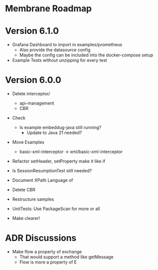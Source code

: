 # Membrane Roadmap

# Version 6.1.0

- Grafana Dashboard to import in examples/prometheus
  - Also provide the datasource config
  - Maybe the config can be included into the docker-compose setup
- Example Tests without unzipping for every test

# Version 6.0.0

- Delete interceptor/
  - api-management
  - CBR

- Check
  - Is example embeddug-java still running?
    - Update to Java 21 needed? 

- Move Examples
  - basic-xml-interceptor -> xml/basic-xml-interceptor


- Refactor setHeader, setProperty make it like if
- Is SessionResumptionTest still needed?
- Document XPath Language of <if>
- Delete CBR
- Restructure samples
- UnitTests: Use PackageScan for more or all
- Make <log headerOnly="false"/> clearer! 

# ADR Discussions

- Make flow a property of exchange 
  - That would support a method like getMessage
  - Flow is more a property of E
